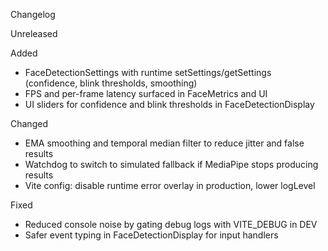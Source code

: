 Changelog

Unreleased

Added

- FaceDetectionSettings with runtime setSettings/getSettings (confidence, blink thresholds, smoothing)
- FPS and per-frame latency surfaced in FaceMetrics and UI
- UI sliders for confidence and blink thresholds in FaceDetectionDisplay

Changed

- EMA smoothing and temporal median filter to reduce jitter and false results
- Watchdog to switch to simulated fallback if MediaPipe stops producing results
- Vite config: disable runtime error overlay in production, lower logLevel

Fixed

- Reduced console noise by gating debug logs with VITE_DEBUG in DEV
- Safer event typing in FaceDetectionDisplay for input handlers


